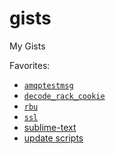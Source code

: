 # gists
My Gists

Favorites:

* [`amqptestmsg`](https://github.com/dentarg/gists/blob/master/gists/amqp/amqptestmsg)
* [`decode_rack_cookie`](https://github.com/dentarg/gists/blob/master/gists/decode_rack_cookie)
* [`rbu`](https://github.com/dentarg/gists/tree/master/gists/rbu)
* [`ssl`](https://github.com/dentarg/gists/blob/master/gists/ssl/ssl)
* [sublime-text](https://github.com/dentarg/gists/tree/master/gists/sublime-text)
* [update scripts](https://github.com/dentarg/gists/tree/master/gists/update)
